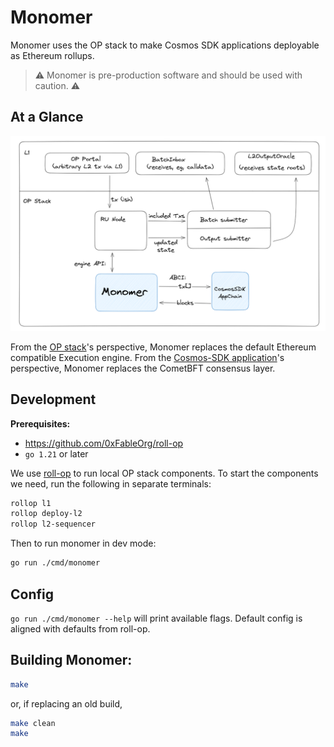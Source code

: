 # Monomer

Monomer uses the OP stack to make Cosmos SDK applications deployable as Ethereum rollups.

> ⚠ Monomer is pre-production software and should be used with caution. ⚠

## At a Glance

![Architecture](./architecture.png)

From the [OP stack](https://specs.optimism.io/protocol/overview.html#components)'s perspective, Monomer replaces the default Ethereum compatible Execution engine. From the [Cosmos-SDK application](https://docs.cosmos.network/v0.50/learn/intro/why-app-specific#what-are-application-specific-blockchains)'s perspective, Monomer replaces the CometBFT consensus layer.

## Development

**Prerequisites:**

- https://github.com/0xFableOrg/roll-op
- `go 1.21` or later

We use [roll-op](https://github.com/0xFableOrg/roll-op) to run local OP stack components. To start the components we need, run the following in separate terminals:

```bash
rollop l1
rollop deploy-l2
rollop l2-sequencer
```

Then to run monomer in dev mode:

```bash
go run ./cmd/monomer
```

## Config

`go run ./cmd/monomer --help` will print available flags. Default config is aligned with defaults from roll-op.

## Building Monomer:

```bash
make
```

or, if replacing an old build,

```bash
make clean
make
```
